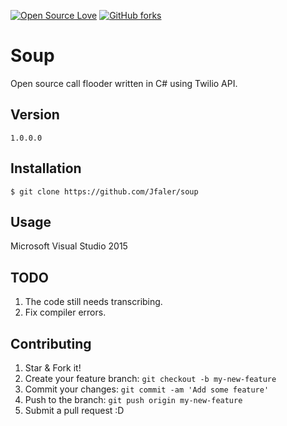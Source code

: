 [![Open Source Love](https://badges.frapsoft.com/os/v1/open-source.png?v=103)](https://github.com/Jfaler/soup/)
[![GitHub forks](https://img.shields.io/github/forks/Jfaler/soup.svg)](https://github.com/Jfaler/soup/network)
# Soup
Open source call flooder written in C# using Twilio API.

## Version
`
1.0.0.0
`
## Installation
`
$ git clone https://github.com/Jfaler/soup
`

## Usage

Microsoft Visual Studio 2015

## TODO 

1. The code still needs transcribing.
2. Fix compiler errors.

## Contributing

1. Star & Fork it!
2. Create your feature branch: `git checkout -b my-new-feature`
3. Commit your changes: `git commit -am 'Add some feature'`
4. Push to the branch: `git push origin my-new-feature`
5. Submit a pull request :D


